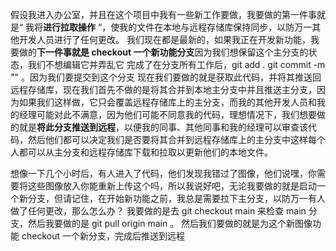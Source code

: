 假设我进入办公室，并且在这个项目中我有一些新工作要做，我要做的第一件事就是“ 我将**进行拉取操作** “，使我的文件在本地与远程存储库保持同步，以防万一其他开发人员进行了任何更改。
我们现在都是最新的，如果我正在开发新功能，我要做的**下一件事就是 checkout 一个新功能分支**因为我们想保留这个主分支的状态，我们不想编辑它并弄乱它
完成了在分支所有工作后，git add .   git commit -m ""  。因为我们要提交到这个分支
现在我们要做的就是获取此代码，并将其推送回远程存储库，现在我们首先不做的是将其合并到本地主分支中并且推送主分支，因为如果我们这样做，它只会覆盖远程存储库上的主分支，而我的其他开发人员和我的经理可能对此不满意，因为他们可能不同意我的代码，理想情况下，我们想要做的就是**将此分支推送到远程**，以便我的同事、其他同事和我的经理可以审查该代码，然后他们都可以决定我们是否要将其合并到远程存储库上的主分支中这样每个人都可以从主分支和远程存储库下载和拉取以更新他们的本地文件。

想像一下几个小时后，有人进入了代码，他们发现我错过了图像，他们说嘿，你需要将这些图像放入你能重新上传这个吗，所以我说好吧，无论我要做的就是启动一个新分支，但请记住，在开始新功能之前，我总是需要拉下主分支，以防万一有人做了任何更改，那么怎么办？ 我要做的是去 git checkout main 来检查 main 分支，然后我要做的是 git pull origin main 。
然后我们要做的就是为这个新图像功能 checkout 一个新分支，完成后推送到远程

